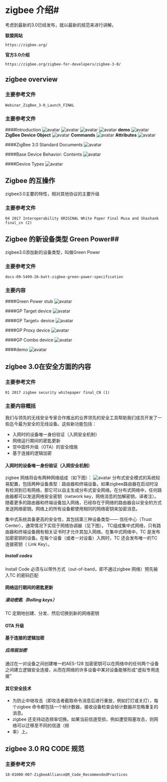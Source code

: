# zigbee 介绍#

考虑到最新的3.0已经发布，就以最新的规范来进行讲解。

**联盟网站**

	https://zigbee.org/

**官方3.0介绍**

	https://zigbee.org/zigbee-for-developers/zigbee-3-0/
## zigbee overview ##
### 主要参考文件 ###
	Webinar_ZigBee_3-0_Launch_FINAL
### 主要参考文件 ###

####Introduction
![avatar](./picture/10.png)
![avatar](./picture/12.png)
![avatar](./picture/13.png)
![avatar](./picture/14.png)
**demo**
![avatar](./picture/15.png)
**ZigBee Device Object**
![avatar](./picture/16.png)
**Commands**
![avatar](./picture/17.png)
**Attributes**
![avatar](./picture/18.png)

####ZigBee 3.0 Standard Documents
![avatar](./picture/8.png)

####Base Device Behavior: Contents
![avatar](./picture/9.png)

####Device Types
![avatar](./picture/11.png)

## Zigbee 的互操作 ##

zigbee3.0主要的特性，相对其他协议的主要升级

### 主要参考文件 ###
	04 2017 Interoperability ORIGINAL White Paper Final Musa and Shashank final_cn (2)

## Zigbee 的新设备类型 Green Power##

zigbee3.0添加新的设备类型，叫做Green Power

### 主要参考文件 ###
	docs-09-5499-26-batt-zigbee-green-power-specification

### 主要内容 ###

####Green Power stub
![avatar](./picture/2.png)

####GP Target device
![avatar](./picture/3.png)

####GP Target+ device
![avatar](./picture/4.png)

####GP Proxy device
![avatar](./picture/5.png)

####GP Combo device
![avatar](./picture/6.png)

####demo
![avatar](./picture/7.png)

## zigbee 3.0在安全方面的内容 ##

### 主要参考文件 ###

	01 2017 zigbee security whitepaper final_CN (1)
### 主要内容概括 ###

  我们与领先的无线安全专家合作推出的业界领先的安全工具帮助我们成员开发了一些迄今最为安全的无线设备。这些新功能包括：

- 入网时的设备唯一身份验证（入网安全机制）
- 网络运行期间的密匙更新
- 空中固件升级（OTA）的安全措施
- 基于连接的逻辑加密

#### 入网时的设备唯一身份验证（入网安全机制） ####
zigbee 网络将会有两种网络组成（如下图）：
![avatar](./picture/1.png)
分布式安全模式的系统较易配置，包括两种设备类型：路由器和终端设备。如果zigbee路由器在启动时没有检测到已有网络，那它可以自主生成分布式安全网络。在分布式网络中，任何路由器都可以发送网络安全密钥（network key，网络消息的加解密钥，译者注）。随着更多的路由器和终端设备加入网络，已经存在于网络的路由器会以安全的方式发送网络密钥。网络上的所有设备都使用相同的网络密钥来加密消息。

集中式系统具备更高的安全性，其包括第三种设备类型—— 信任中心（Trust Center），通常情况下实现于网络协调器（见下图）。 TC组成集中式网络，只有路由器和终端设备拥有相关证书时才允许其加入网络。在集中式网络中，TC 是发布加密密钥的设备。在每个设备（或者一对设备）入网时，TC 还会发布唯一的TC 连接密钥（ Link Key）。

##### Install codes #####

Install Code 必须与以带外方式（out-of-band，即不通过zigbee 网络）预先输入TC 的密码匹配

#### 网络运行期间的密匙更新 ####
##### 滚动密匙（Rolling keys） #####

TC 定期地创建、分发、然后切换到新的网络密钥

#### OTA 升级 ####

#### 基于连接的逻辑加密 ####

##### 应用层加密 #####

通过在一对设备之间创建唯一的AES-128 加密密钥可以在网络中的任何两个设备之间建立逻辑安全连接，从而在网络的许多设备中某对设备能够形成“虚拟专用连接”

#### 其它安全技术 ####

- 为防止中继攻击（即攻击者截取命令消息后进行重放，例如打灯或关灯），每个zigbee 命令都包括一个帧计数器，接收设备检查会帧计数器并忽略重复的消息。
- zigbee 还支持动态频率切换。如果当前信道受损，例如遭受阻塞攻击，则网络可以迁移至不同的信道（频
- 率）上。


## zigbee 3.0 RQ CODE 规范 ##

### 主要参考文件 ###
	18-01000-007-ZigbeeAllianceQR_Code_RecommendedPractices

